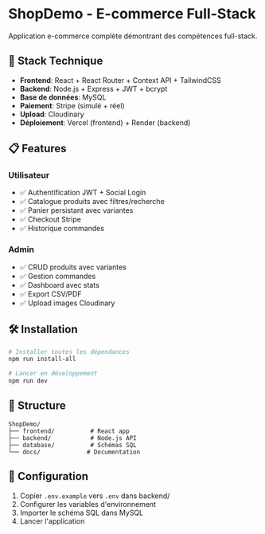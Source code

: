 # ShopDemo - E-commerce Full-Stack

Application e-commerce complète démontrant des compétences full-stack.

## 🚀 Stack Technique

- **Frontend**: React + React Router + Context API + TailwindCSS
- **Backend**: Node.js + Express + JWT + bcrypt
- **Base de données**: MySQL
- **Paiement**: Stripe (simulé + réel)
- **Upload**: Cloudinary
- **Déploiement**: Vercel (frontend) + Render (backend)

## 📋 Features

### Utilisateur

- ✅ Authentification JWT + Social Login
- ✅ Catalogue produits avec filtres/recherche
- ✅ Panier persistant avec variantes
- ✅ Checkout Stripe
- ✅ Historique commandes

### Admin

- ✅ CRUD produits avec variantes
- ✅ Gestion commandes
- ✅ Dashboard avec stats
- ✅ Export CSV/PDF
- ✅ Upload images Cloudinary

## 🛠️ Installation

```bash
# Installer toutes les dépendances
npm run install-all

# Lancer en développement
npm run dev
```

## 📁 Structure

```
ShopDemo/
├── frontend/          # React app
├── backend/           # Node.js API
├── database/          # Schémas SQL
└── docs/             # Documentation
```

## 🔧 Configuration

1. Copier `.env.example` vers `.env` dans backend/
2. Configurer les variables d'environnement
3. Importer le schéma SQL dans MySQL
4. Lancer l'application
